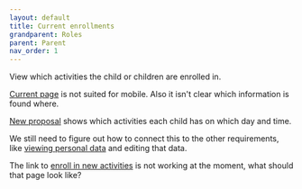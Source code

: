 ```yaml
---
layout: default
title: Current enrollments
grandparent: Roles
parent: Parent
nav_order: 1
---
```


View which activities the child or children are enrolled in. 

[Current page](https://acceptatiebredeschoolzuidoost.herokuapp.com/parent/) is not suited for mobile. Also it isn't clear which information is found where. 

[New proposal](https://acceptatiebredeschoolzuidoost.herokuapp.com/parent/children/) shows which activities each child has on which day and time. 

We still need to figure out how to connect this to the other requirements, like [viewing personal data]() and editing that data.

The link to [enroll in new activities]() is not working at the moment, what should that page look like?



